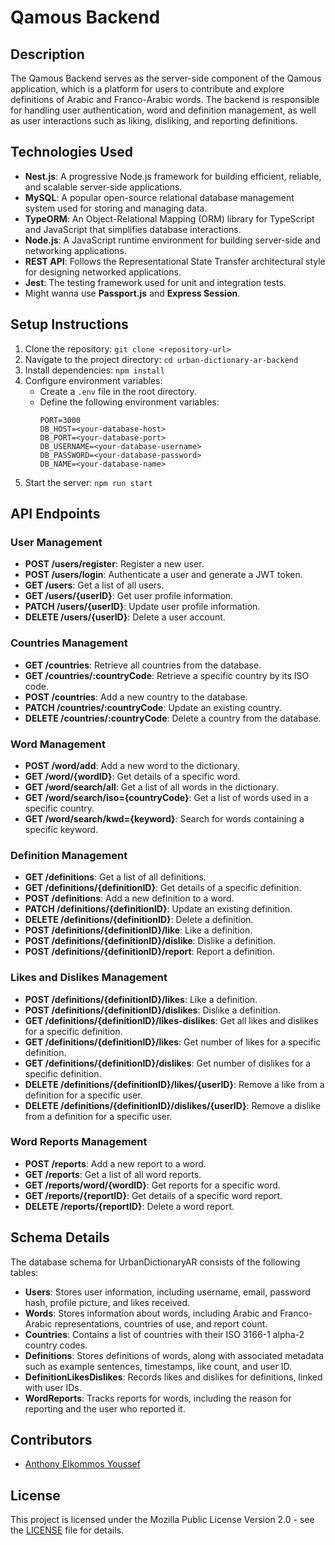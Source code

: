 # Qamous Backend

## Description
The Qamous Backend serves as the server-side component of the Qamous application, which is a platform for users to 
contribute and explore definitions of Arabic and Franco-Arabic words. The backend is responsible for handling user 
authentication, word and definition management, as well as user interactions such as liking, disliking, and reporting 
definitions.


## Technologies Used
- **Nest.js**: A progressive Node.js framework for building efficient, reliable, and scalable server-side applications.
- **MySQL**: A popular open-source relational database management system used for storing and managing data.
- **TypeORM**: An Object-Relational Mapping (ORM) library for TypeScript and JavaScript that simplifies database 
interactions.
- **Node.js**: A JavaScript runtime environment for building server-side and networking applications.
- **REST API**: Follows the Representational State Transfer architectural style for designing networked applications.
- **Jest**: The testing framework used for unit and integration tests.
- Might wanna use **Passport.js** and **Express Session**.


## Setup Instructions
1. Clone the repository: `git clone <repository-url>`
2. Navigate to the project directory: `cd urban-dictionary-ar-backend`
3. Install dependencies: `npm install`
4. Configure environment variables:
    - Create a `.env` file in the root directory.
    - Define the following environment variables:
      ```
      PORT=3000
      DB_HOST=<your-database-host>
      DB_PORT=<your-database-port>
      DB_USERNAME=<your-database-username>
      DB_PASSWORD=<your-database-password>
      DB_NAME=<your-database-name>
      ```
5. Start the server: `npm run start`


## API Endpoints
### User Management
- **POST /users/register**: Register a new user.
- **POST /users/login**: Authenticate a user and generate a JWT token.
- **GET /users**: Get a list of all users.
- **GET /users/{userID}**: Get user profile information.
- **PATCH /users/{userID}**: Update user profile information.
- **DELETE /users/{userID}**: Delete a user account.

### Countries Management
- **GET /countries**: Retrieve all countries from the database.
- **GET /countries/:countryCode**: Retrieve a specific country by its ISO code.
- **POST /countries**: Add a new country to the database.
- **PATCH /countries/:countryCode**: Update an existing country.
- **DELETE /countries/:countryCode**: Delete a country from the database.

### Word Management
- **POST /word/add**: Add a new word to the dictionary.
- **GET /word/{wordID}**: Get details of a specific word.
- **GET /word/search/all**: Get a list of all words in the dictionary.
- **GET /word/search/iso={countryCode}**: Get a list of words used in a specific country.
- **GET /word/search/kwd={keyword}**: Search for words containing a specific keyword.

### Definition Management
- **GET /definitions**: Get a list of all definitions.
- **GET /definitions/{definitionID}**: Get details of a specific definition.
- **POST /definitions**: Add a new definition to a word.
- **PATCH /definitions/{definitionID}**: Update an existing definition.
- **DELETE /definitions/{definitionID}**: Delete a definition.
- **POST /definitions/{definitionID}/like**: Like a definition.
- **POST /definitions/{definitionID}/dislike**: Dislike a definition.
- **POST /definitions/{definitionID}/report**: Report a definition.

### Likes and Dislikes Management
- **POST /definitions/{definitionID}/likes**: Like a definition.
- **POST /definitions/{definitionID}/dislikes**: Dislike a definition.
- **GET /definitions/{definitionID}/likes-dislikes**: Get all likes and dislikes for a specific definition.
- **GET /definitions/{definitionID}/likes**: Get number of likes for a specific definition.
- **GET /definitions/{definitionID}/dislikes**: Get number of dislikes for a specific definition.
- **DELETE /definitions/{definitionID}/likes/{userID}**: Remove a like from a definition for a specific user.
- **DELETE /definitions/{definitionID}/dislikes/{userID}**: Remove a dislike from a definition for a specific user.

### Word Reports Management
- **POST /reports**: Add a new report to a word.
- **GET /reports**: Get a list of all word reports.
- **GET /reports/word/{wordID}**: Get reports for a specific word.
- **GET /reports/{reportID}**: Get details of a specific word report.
- **DELETE /reports/{reportID}**: Delete a word report.

## Schema Details
The database schema for UrbanDictionaryAR consists of the following tables:
- **Users**: Stores user information, including username, email, password hash, profile picture, and likes received.
- **Words**: Stores information about words, including Arabic and Franco-Arabic representations, countries of use, and 
report count.
- **Countries**: Contains a list of countries with their ISO 3166-1 alpha-2 country codes.
- **Definitions**: Stores definitions of words, along with associated metadata such as example sentences, timestamps, 
like count, and user ID.
- **DefinitionLikesDislikes**: Records likes and dislikes for definitions, linked with user IDs.
- **WordReports**: Tracks reports for words, including the reason for reporting and the user who reported it.


## Contributors
- [Anthony Elkommos Youssef](https://github.com/anthonyyoussef01)


## License
This project is licensed under the Mozilla Public License Version 2.0 - see the [LICENSE](LICENSE) file for details.
